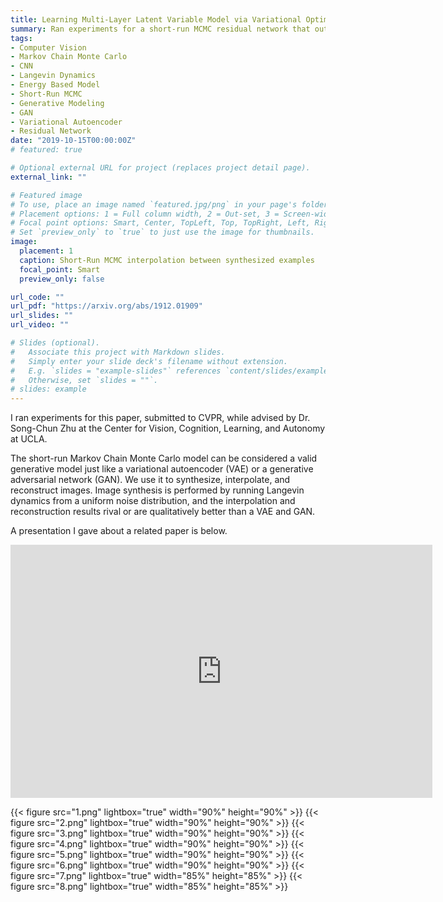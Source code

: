 ```yaml
---
title: Learning Multi-Layer Latent Variable Model via Variational Optimization of Short Run MCMC for Approximate Inference
summary: Ran experiments for a short-run MCMC residual network that outperforms a variational autoencoder in terms of image reconstruction error and image synthesis quality, while not requiring the design of a separate inference network
tags:
- Computer Vision
- Markov Chain Monte Carlo
- CNN
- Langevin Dynamics
- Energy Based Model
- Short-Run MCMC
- Generative Modeling
- GAN
- Variational Autoencoder
- Residual Network
date: "2019-10-15T00:00:00Z"
# featured: true

# Optional external URL for project (replaces project detail page).
external_link: ""

# Featured image
# To use, place an image named `featured.jpg/png` in your page's folder.
# Placement options: 1 = Full column width, 2 = Out-set, 3 = Screen-width
# Focal point options: Smart, Center, TopLeft, Top, TopRight, Left, Right, BottomLeft, Bottom, BottomRight
# Set `preview_only` to `true` to just use the image for thumbnails.
image:
  placement: 1
  caption: Short-Run MCMC interpolation between synthesized examples
  focal_point: Smart
  preview_only: false

url_code: ""
url_pdf: "https://arxiv.org/abs/1912.01909"
url_slides: ""
url_video: ""

# Slides (optional).
#   Associate this project with Markdown slides.
#   Simply enter your slide deck's filename without extension.
#   E.g. `slides = "example-slides"` references `content/slides/example-slides.md`.
#   Otherwise, set `slides = ""`.
# slides: example
---
```

I ran experiments for this paper, submitted to CVPR, while advised by Dr. Song-Chun Zhu at the Center for Vision, Cognition, Learning, and Autonomy at UCLA.

The short-run Markov Chain Monte Carlo model can be considered a valid generative model just like
a variational autoencoder (VAE) or a generative adversarial network (GAN). We use it to synthesize, interpolate, and reconstruct
images. Image synthesis is performed by running Langevin dynamics from a uniform noise distribution, and the interpolation
and reconstruction results rival or are qualitatively better than a VAE and GAN.

A presentation I gave about a related paper is below.

<iframe src="https://docs.google.com/presentation/d/e/2PACX-1vTwqWIG_fIb6ZLkgt-gvPCFICmBBC5C4qUC9qRLHeVKR9qdaye4w-sbobeTfbQFK6r2Vrdg5m9W2-q8/embed?start=true&loop=false&delayms=5000" frameborder="0" width="675" height="405" allowfullscreen="true" mozallowfullscreen="true" webkitallowfullscreen="true"></iframe>

{{< figure src="1.png" lightbox="true" width="90%" height="90%" >}}
{{< figure src="2.png" lightbox="true" width="90%" height="90%" >}}
{{< figure src="3.png" lightbox="true" width="90%" height="90%" >}}
{{< figure src="4.png" lightbox="true" width="90%" height="90%" >}}
{{< figure src="5.png" lightbox="true" width="90%" height="90%" >}}
{{< figure src="6.png" lightbox="true" width="90%" height="90%" >}}
{{< figure src="7.png" lightbox="true" width="85%" height="85%" >}}
{{< figure src="8.png" lightbox="true" width="85%" height="85%" >}}
